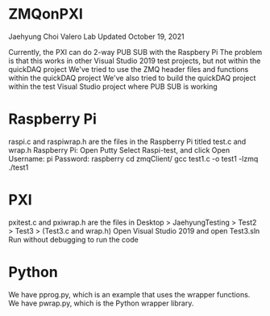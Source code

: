 # ZMQonPXI

Jaehyung Choi
Valero Lab
Updated October 19, 2021

Currently, the PXI can do 2-way PUB SUB with the Raspbery Pi
The problem is that this works in other Visual Studio 2019 test projects, but not within the quickDAQ project
We've tried to use the ZMQ header files and functions within the quickDAQ project
We've also tried to build the quickDAQ project within the test Visual Studio project where PUB SUB is working

# Raspberry Pi
raspi.c and raspiwrap.h are the files in the Raspberry Pi titled test.c and wrap.h
Raspberry Pi: 
Open Putty
Select Raspi-test, and click Open
Username: pi
Password: raspberry
cd zmqClient/
gcc test1.c -o test1 -lzmq
./test1

# PXI
pxitest.c and pxiwrap.h are the files in Desktop > JaehyungTesting > Test2 > Test3 > (Test3.c and wrap.h)
Open Visual Studio 2019 and open Test3.sln
Run without debugging to run the code

# Python
We have pprog.py, which is an example that uses the wrapper functions.
We have pwrap.py, which is the Python wrapper library.


